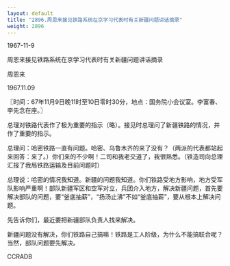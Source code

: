 ```yaml
---
layout: default
title: "2896.周恩来接见铁路系统在京学习代表时有关新疆问题讲话摘录"
weight: 2896
---
```


1967-11-9

周恩来接见铁路系统在京学习代表时有关新疆问题讲话摘录

周恩来

1967.11.09

〖时间：67年11月9日晚11时至10日零时30分，地点：国务院小会议室。李富春、李先念在座。〗

总理对铁路代表作了极为重要的指示（略）。接见时总理问了新疆铁路的情况，并作了重要的指示。

总理问：哈密铁路一直有问题。哈密、乌鲁木齐的来了没有？（两派的代表都站起来回答：来了。）你们来的不少啊！二司和我老交道了，我很熟悉。（铁造司向总理汇报了我局铁路运输及目前问题时）

总理说：哈密的情况我知道。新疆的问题我知道。你们铁路受地方影响，地方受军队影响严重啊！部队新疆军区和空军对立，兵团介入地方，解决新疆问题，首先要解决部队的问题，要“釜底抽薪”，“扬汤止沸”不如“釜底抽薪”，要从根本上解决问题。

先告诉你们，最近要把新疆部队负责人找来解决。

新疆问题没有解决，你们铁路自己搞嘛！铁路是工人阶级，为什么不能搞联合呢？当然，部队问题要先解决。

CCRADB


